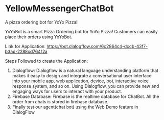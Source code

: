 # YellowMessengerChatBot
A pizza ordering bot for YoYo Pizza!

YoYoBot is a smart Pizza Ordering bot for YoYo Pizza! Customers can easily place their orders using YoYoBot.

Link for Application: https://bot.dialogflow.com/6c2864c4-dccb-43f7-b3ad-2288cd76412a

Steps Followed to create the Application:

1. Dialogflow: Dialogflow is a natural language understanding platform that makes it easy to design and integrate a conversational user interface into your mobile app, web application, device, bot, interactive voice response system, and so on. Using Dialogflow, you can provide new and engaging ways for users to interact with your product.
2. Firebase Database: Firebase is the realtime database for ChatBot. All the order from chats is stored in firebase database.
3. Finally test our agent(chat bot) using the Web Demo feature in DialogFlow

